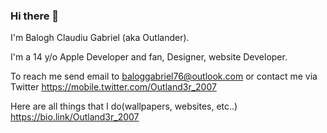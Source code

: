 ### Hi there 👋

I'm Balogh Claudiu Gabriel (aka Outlander).

I'm a 14 y/o Apple Developer and fan, Designer, website Developer.

To reach me send email to baloggabriel76@outlook.com  or contact me via Twitter https://mobile.twitter.com/Outland3r_2007

Here are all things that I do(wallpapers, websites, etc..) https://bio.link/Outland3r_2007

